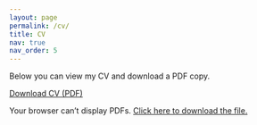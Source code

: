 ```yaml
---
layout: page
permalink: /cv/
title: CV
nav: true
nav_order: 5
---
```


Below you can view my CV and download a PDF copy.

<p>
  <a class="btn btn-primary" href="{{ '/assets/pdf/lorenzo-forni-cv.pdf' | relative_url }}" download>
    Download CV (PDF)
  </a>
</p>

<object data="{{ '/assets/pdf/lorenzo-forni-cv.pdf' | relative_url }}" type="application/pdf" width="100%" height="900">
  <p>Your browser can’t display PDFs.
    <a href="{{ '/assets/pdf/lorenzo-forni-cv.pdf' | relative_url }}">Click here to download the file.</a>
  </p>
</object>
